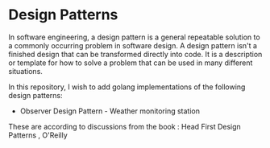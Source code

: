 # Design Patterns 

In software engineering, a design pattern is a general repeatable solution to a commonly occurring problem in software design. 
A design pattern isn't a finished design that can be transformed directly into code. It is a description or template for how to 
solve a problem that can be used in many different situations.


In this repository, I wish to add golang implementations of the following design patterns:

* Observer Design Pattern - Weather monitoring station


These are according to discussions from the book : Head First Design Patterns , O'Reilly